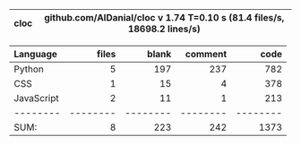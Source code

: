 cloc|github.com/AlDanial/cloc v 1.74  T=0.10 s (81.4 files/s, 18698.2 lines/s)
--- | ---

Language|files|blank|comment|code
:-------|-------:|-------:|-------:|-------:
Python|5|197|237|782
CSS|1|15|4|378
JavaScript|2|11|1|213
--------|--------|--------|--------|--------
SUM:|8|223|242|1373
